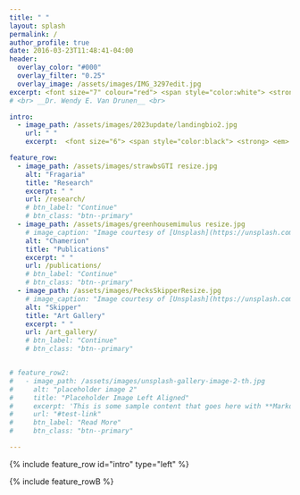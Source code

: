 ```yaml
---
title: " "
layout: splash
permalink: /
author_profile: true
date: 2016-03-23T11:48:41-04:00
header:
  overlay_color: "#000"
  overlay_filter: "0.25"
  overlay_image: /assets/images/IMG_3297edit.jpg
excerpt: <font size="7" colour="red"> <span style="color:white"> <strong>Dr. Wendy E. Van Drunen</strong> </span> </font> <br> Evolutionary Ecologist, PhD <br> Botanical & Natural History Artist
# <br> __Dr. Wendy E. Van Drunen__ <br>

intro:
  - image_path: /assets/images/2023update/landingbio2.jpg
    url: " "
    excerpt:  <font size="6"> <span style="color:black"> <strong> <em> Hello! </em> </strong> </span> </font> <br> <font size="4"> I'm Wendy, an evolutionary ecologist and botanical/natural history artist. </font> <br> <br> <font size="4"> Since I was young, I've always loved both science and art. But, as is the case for so many of us, in university I ended up studying science. I pursued a B.Sc. joint major in Physics & Biology, and in my last year I found myself in a course on plant evolution, simply because it fit into my class schedule. My friends, that was it. I was done for. I was hooked on plants. </font> <br> <br> <font size="4">  I went on to complete my M.Sc. at Trent University studying the evolution of plant reproductive strategies, and then a PhD at the University of Guelph where I got into the wonderful world of polyploid ecology and evolution. From there it was on to Queen's University for a two-year postdoctoral fellowship, followed by another postdoc position at the University of Toronto Mississauga. If you'd like to know more about my academic work, you can read about my projects on the Research and Publications pages. </font> <br> <br> <font size="4">  By this time art had fallen by the wayside for nearly 15 years. But following some big life upsets and changes in 2021-2022, I suddenly felt the urge to start painting again as a way to calm my heart. I picked up my first set of watercolours, and what better subjects to paint than my lovely plants? Here I discovered that botanical illustration was indeed A Thing, and I enrolled in an online certificate course by the Royal Botanic Gardens Edinburgh. </font> <br> <br> <font size="4"> And so begins the next chapter of my life. I am on a journey to find out where to go from here, and how I can satisfy both my scientific and artistic sides. For now, I am creating artwork in which I emphasize the ecological and evolutionary stories of plants. I love to be able to use my paintings for science communication, to raise awareness of the central role that plants play in both natural ecosystems and in human society. Plants are always shaping our world around us, though we may not always realize it, and I aim to highlight the personal connections we all have with plants in our everyday lives. Check out some of my artwork on the Art Gallery page! </font> <br> <br>  

feature_row:
  - image_path: /assets/images/strawbsGTI resize.jpg
    alt: "Fragaria"
    title: "Research"
    excerpt: " "
    url: /research/
    # btn_label: "Continue"
    # btn_class: "btn--primary"
  - image_path: /assets/images/greenhousemimulus resize.jpg
    # image_caption: "Image courtesy of [Unsplash](https://unsplash.com/)"
    alt: "Chamerion"
    title: "Publications"
    excerpt: " "
    url: /publications/
    # btn_label: "Continue"
    # btn_class: "btn--primary"
  - image_path: /assets/images/PecksSkipperResize.jpg
    # image_caption: "Image courtesy of [Unsplash](https://unsplash.com/)"
    alt: "Skipper"
    title: "Art Gallery"
    excerpt: " "
    url: /art_gallery/
    # btn_label: "Continue"
    # btn_class: "btn--primary"


# feature_row2:
#   - image_path: /assets/images/unsplash-gallery-image-2-th.jpg
#     alt: "placeholder image 2"
#     title: "Placeholder Image Left Aligned"
#     excerpt: 'This is some sample content that goes here with **Markdown** formatting. Left aligned with `type="left"`'
#     url: "#test-link"
#     btn_label: "Read More"
#     btn_class: "btn--primary"

---
```



{% include feature_row id="intro" type="left" %}

{% include feature_rowB %}

<!-- {% include figure image_path="/assets/images/20201028_094702_HDR (2).jpg" caption="This is a figure caption." %}

{% include feature_row id="feature_row2" type="left" %}

{% include feature_row id="feature_row3" type="right" %}

{% include feature_row id="feature_row4" type="center" %} -->

